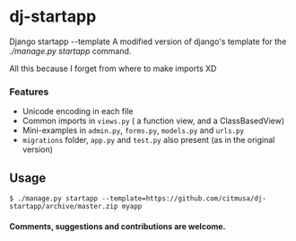 # dj-startapp
Django startapp --template
A modified version of django's template for the *./manage.py startapp* command. 

All this because I forget from where to make imports XD

### Features

  * Unicode encoding in each file
  * Common imports in `views.py` ( a function view, and a ClassBasedView)
  * Mini-examples in `admin.py`, `forms.py`, `models.py` and `urls.py`
  * `migrations` folder, `app.py` and `test.py` also present (as in the original version)

## Usage
```
$ ./manage.py startapp --template=https://github.com/citmusa/dj-startapp/archive/master.zip myapp
```

#### Comments, suggestions and contributions are welcome.
